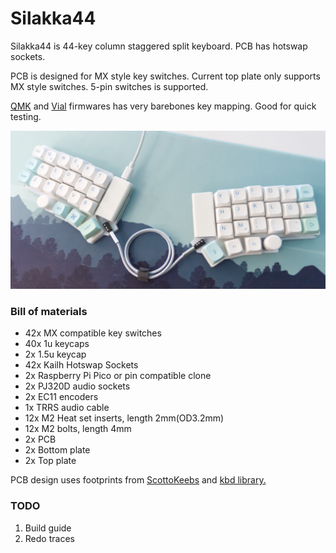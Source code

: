 
# Silakka44

Silakka44 is 44-key column staggered split keyboard. PCB has hotswap sockets.

PCB is designed for MX style key switches. Current top plate only supports MX style switches. 5-pin switches is supported.

[QMK](https://github.com/qmk/qmk_firmwarehttp:// "QMK") and [Vial](https://github.com/vial-kb/vial-qmk "Vial") firmwares has very barebones key mapping. Good for quick testing.

![](https://raw.githubusercontent.com/Squalius-cephalus/silakka44/main/silakka44.png)

### Bill of materials
- 42x MX compatible key switches
- 40x 1u keycaps
- 2x 1.5u keycap
- 42x Kailh Hotswap Sockets
- 2x Raspberry Pi Pico or pin compatible clone
- 2x PJ320D audio sockets
- 2x EC11 encoders
- 1x TRRS audio cable
- 12x M2 Heat set inserts, length 2mm(OD3.2mm)
- 12x M2 bolts, length 4mm
- 2x PCB
- 2x Bottom plate
- 2x Top plate

PCB design uses footprints from [ScottoKeebs](https://github.com/joe-scotto/scottokeebs/tree/main/Extras/ScottoKicad "ScottoKeebs") and [kbd library.](https://github.com/foostan/kbd "kbd library.")

### TODO
1. Build guide
2. Redo traces